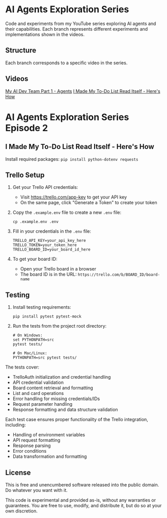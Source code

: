# AI Agents Exploration Series

Code and experiments from my YouTube series exploring AI agents and their capabilities. Each branch represents different experiments and implementations shown in the videos.

## Structure
Each branch corresponds to a specific video in the series.

## Videos
[My AI Dev Team Part 1 - Agents](https://www.youtube.com/watch?v=WiNIFcBo0vs)
[I Made My To-Do List Read Itself - Here's How](https://youtu.be/LOzST1WEJMc)


# AI Agents Exploration Series Episode 2
## I Made My To-Do List Read Itself - Here's How

Install required packages:
`pip install python-dotenv requests`

## Trello Setup
1. Get your Trello API credentials:
   - Visit https://trello.com/app-key to get your API key
   - On the same page, click "Generate a Token" to create your token

2. Copy the `.example.env` file to create a new `.env` file:
   ```
   cp .example.env .env
   ```

3. Fill in your credentials in the `.env` file:
   ```
   TRELLO_API_KEY=your_api_key_here
   TRELLO_TOKEN=your_token_here
   TRELLO_BOARD_ID=your_board_id_here
   ```

4. To get your board ID:
   - Open your Trello board in a browser
   - The board ID is in the URL: `https://trello.com/b/BOARD_ID/board-name`

## Testing
1. Install testing requirements:
   ```
   pip install pytest pytest-mock
   ```

2. Run the tests from the project root directory:
   ```
   # On Windows:
   set PYTHONPATH=src
   pytest tests/

   # On Mac/Linux:
   PYTHONPATH=src pytest tests/
   ```

The tests cover:
- TrelloAuth initialization and credential handling
- API credential validation
- Board content retrieval and formatting
- List and card operations
- Error handling for missing credentials/IDs
- Request parameter handling
- Response formatting and data structure validation

Each test case ensures proper functionality of the Trello integration, including:
- Handling of environment variables
- API request formatting
- Response parsing
- Error conditions
- Data transformation and formatting

## License
This is free and unencumbered software released into the public domain. Do whatever you want with it.

This code is experimental and provided as-is, without any warranties or guarantees. You are free to use, modify, and distribute it, but do so at your own discretion.
